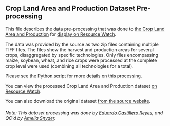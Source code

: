 ## Crop Land Area and Production Dataset Pre-processing

This file describes the data pre-processing that was done to [the Crop Land Area and Production](https://dataverse.harvard.edu/dataset.xhtml?persistentId=doi:10.7910/DVN/PRFF8V&version=4.0) for [display on Resource Watch](https://bit.ly/3snuO0I).

The data was provided by the source as two zip files containing multiple TIFF files. The files show the harvest and production areas for several crops, disaggregated by specific technologies. Only files encompassing maize, soybean, wheat, and rice crops were processed at the complete crop level were used (combining all technologies for a total).

Please see the [Python script](https://github.com/resource-watch/data-pre-processing/blob/master/foo_005_rw1_crop_area_production/foo_005_rw1_crop_area_production_processing.py) for more details on this processing.

You can view the processed Crop Land Area and Production dataset [on Resource Watch](https://bit.ly/3snuO0I).

You can also download the original dataset [from the source website](https://dataverse.harvard.edu/dataset.xhtml?persistentId=doi:10.7910/DVN/PRFF8V&version=4.0).

###### Note: This dataset processing was done by [Eduardo Castillero Reyes](https://wrimexico.org/profile/eduardo-castillero-reyes), and QC'd by [Amelia Snyder](https://www.wri.org/profile/amelia-snyder).
